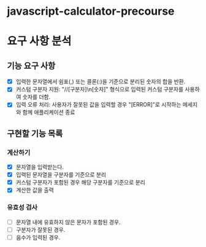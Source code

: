 # javascript-calculator-precourse

# 요구 사항 분석

## 기능 요구 사항

- [x] 입력한 문자열에서 쉼표(,) 또는 콜론(:)을 기준으로 분리된 숫자의 합을 반환.
- [x] 커스텀 구분자 지원: "//[구분자]\n[숫자]" 형식으로 입력된 커스텀 구분자를 사용하여 숫자를 더함.
- [x] 입력 오류 처리: 사용자가 잘못된 값을 입력할 경우 "[ERROR]”로 시작하는 메세지와 함께 애플리케이션 종료

## 구현할 기능 목록

### 계산하기

- [x] 문자열을 입력받는다.
- [x] 입력된 문자열을 구분자를 기준으로 분리
- [x] 커스텀 구분자가 포함된 경우 해당 구분자를 기준으로 분리
- [x] 계산한 값을 출력

### 유효성 검사

- [ ] 문자열 내에 유효하지 않은 문자가 포함된 경우.
- [ ] 구분자가 잘못된 경우.
- [ ] 음수가 입력된 경우.
